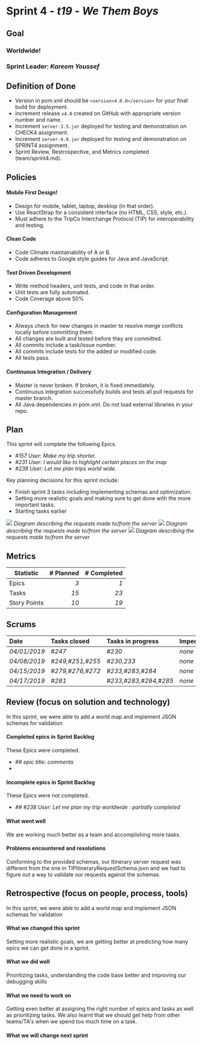# Sprint 4 - *t19* - *We Them Boys*

## Goal

### Worldwide!
### Sprint Leader: *Kareem Youssef*

## Definition of Done

* Version in pom.xml should be `<version>4.0.0</version>` for your final build for deployment.
* Increment release `v4.0` created on GitHub with appropriate version number and name.
* Increment `server-3.5.jar` deployed for testing and demonstration on CHECK4 assignment.
* Increment `server-4.0.jar` deployed for testing and demonstration on SPRINT4 assignment.
* Sprint Review, Restrospective, and Metrics completed (team/sprint4.md).


## Policies

#### Mobile First Design!
* Design for mobile, tablet, laptop, desktop (in that order).
* Use ReactStrap for a consistent interface (no HTML, CSS, style, etc.).
* Must adhere to the TripCo Interchange Protocol (TIP) for interoperability and testing.
#### Clean Code
* Code Climate maintainability of A or B.
* Code adheres to Google style guides for Java and JavaScript.
#### Test Driven Development
* Write method headers, unit tests, and code in that order.
* Unit tests are fully automated.
* Code Coverage above 50%
#### Configuration Management
* Always check for new changes in master to resolve merge conflicts locally before committing them.
* All changes are built and tested before they are committed.
* All commits include a task/issue number.
* All commits include tests for the added or modified code.
* All tests pass.
#### Continuous Integration / Delivery 
* Master is never broken.  If broken, it is fixed immediately.
* Continuous integration successfully builds and tests all pull requests for master branch.
* All Java dependencies in pom.xml.  Do not load external libraries in your repo. 


## Plan

This sprint will complete the following Epics.

* *#157 User: Make my trip shorter.*
* *#231 User: I would like to highlight certain places on the map*
* *#238 User: Let me plan trips world wide.*


Key planning decisions for this sprint include:
* Finish sprint 3 tasks including implementing schemas and optimization.
* Setting more realistic goals and making sure to get done with the more important tasks.
* Starting tasks earlier


![](https://github.com/csucs314s19/t19/blob/master/team/images/diagram.png)
*Diagram describing the requests made to/from the server* 
![](https://github.com/csucs314s19/t19/blob/master/team/images/clientheirarchy.png)
*Diagram describing the requests made to/from the server* 
![](https://github.com/csucs314s19/t19/blob/master/team/images/Sprint%204%20client%20diagram.png)
*Diagram describing the requests made to/from the server* 
   

## Metrics

| Statistic | # Planned | # Completed |
| --- | ---: | ---: |
| Epics | *3* | *1* |
| Tasks |  *15*   | *23* | 
| Story Points |  *10*  | *19* | 


## Scrums

| Date | Tasks closed  | Tasks in progress | Impediments |
| :--- | :--- | :--- | :--- |
| *04/01/2019* | *#247*  | *#230* | *none* |
| *04/08/2019* | *#249,#251,#255*  | *#230,233* | *none* | 
| *04/15/2019* | *#279,#276,#272* | *#233,#283,#284* | *none* |
| *04/17/2019* | *#281*| *#233,#283,#284,#285* | *none* |

## Review (focus on solution and technology)

In this sprint, we were able to add a world map and implement JSON schemas for validation

#### Completed epics in Sprint Backlog 

These Epics were completed.

* *## epic title: comments*
* 

#### Incomplete epics in Sprint Backlog 

These Epics were not completed.

* *## #238 User: Let me plan my trip worldwide : partially completed*


#### What went well

We are working much better as a team and accomplishing more tasks.

#### Problems encountered and resolutions

Conforming to the provided schemas, our Itinerary server request was different from the one in TIPItineraryRequestSchema.json and we had to figure 
out a way  to validate our requests against the schemas.

## Retrospective (focus on people, process, tools)

In this sprint, we were able to add a world map and implement JSON schemas for validation 

#### What we changed this sprint

Setting more realistic goals, we are getting better at predicting how many epics we can get done in a sprint.  

#### What we did well

Prioritizing tasks, understanding the code base better and improving our debugging skills

#### What we need to work on

Getting even better at assigning the right number of epics and tasks as well as prioritizing tasks. We also learnt that we should get help from other teams/TA's when we spend too much time on a task.
#### What we will change next sprint 

